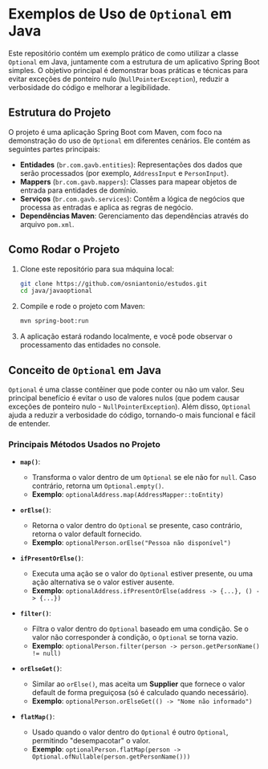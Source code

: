 # **Exemplos de Uso de `Optional` em Java**

Este repositório contém um exemplo prático de como utilizar a classe `Optional` em Java, juntamente com a estrutura de um aplicativo Spring Boot simples. O objetivo principal é demonstrar boas práticas e técnicas para evitar exceções de ponteiro nulo (`NullPointerException`), reduzir a verbosidade do código e melhorar a legibilidade.

## **Estrutura do Projeto**

O projeto é uma aplicação Spring Boot com Maven, com foco na demonstração do uso de `Optional` em diferentes cenários. Ele contém as seguintes partes principais:

- **Entidades** (`br.com.gavb.entities`): Representações dos dados que serão processados (por exemplo, `AddressInput` e `PersonInput`).
- **Mappers** (`br.com.gavb.mappers`): Classes para mapear objetos de entrada para entidades de domínio.
- **Serviços** (`br.com.gavb.services`): Contêm a lógica de negócios que processa as entradas e aplica as regras de negócio.
- **Dependências Maven**: Gerenciamento das dependências através do arquivo `pom.xml`.

## **Como Rodar o Projeto**

1. Clone este repositório para sua máquina local:

    ```bash
    git clone https://github.com/osniantonio/estudos.git
    cd java/javaoptional
    ```

2. Compile e rode o projeto com Maven:

    ```bash
    mvn spring-boot:run
    ```

3. A aplicação estará rodando localmente, e você pode observar o processamento das entidades no console.

## **Conceito de `Optional` em Java**

`Optional` é uma classe contêiner que pode conter ou não um valor. Seu principal benefício é evitar o uso de valores nulos (que podem causar exceções de ponteiro nulo - `NullPointerException`). Além disso, `Optional` ajuda a reduzir a verbosidade do código, tornando-o mais funcional e fácil de entender.

### **Principais Métodos Usados no Projeto**

- **`map()`**:
    - Transforma o valor dentro de um `Optional` se ele não for `null`. Caso contrário, retorna um `Optional.empty()`.
    - **Exemplo**: `optionalAddress.map(AddressMapper::toEntity)`

- **`orElse()`**:
    - Retorna o valor dentro do `Optional` se presente, caso contrário, retorna o valor default fornecido.
    - **Exemplo**: `optionalPerson.orElse("Pessoa não disponível")`

- **`ifPresentOrElse()`**:
    - Executa uma ação se o valor do `Optional` estiver presente, ou uma ação alternativa se o valor estiver ausente.
    - **Exemplo**: `optionalAddress.ifPresentOrElse(address -> {...}, () -> {...})`

- **`filter()`**:
    - Filtra o valor dentro do `Optional` baseado em uma condição. Se o valor não corresponder à condição, o `Optional` se torna vazio.
    - **Exemplo**: `optionalPerson.filter(person -> person.getPersonName() != null)`

- **`orElseGet()`**:
    - Similar ao `orElse()`, mas aceita um **Supplier** que fornece o valor default de forma preguiçosa (só é calculado quando necessário).
    - **Exemplo**: `optionalPerson.orElseGet(() -> "Nome não informado")`

- **`flatMap()`**:
    - Usado quando o valor dentro do `Optional` é outro `Optional`, permitindo "desempacotar" o valor.
    - **Exemplo**: `optionalPerson.flatMap(person -> Optional.ofNullable(person.getPersonName()))`
